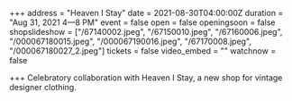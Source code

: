 +++
address = "Heaven I Stay"
date = 2021-08-30T04:00:00Z
duration = "Aug 31, 2021 4—8 PM"
event = false
open = false
openingsoon = false
shopslideshow = ["/67140002.jpeg", "/67150010.jpeg", "/67160006.jpeg", "/000067180015.jpeg", "/000067190016.jpeg", "/67170008.jpeg", "/000067180027_2.jpeg"]
tickets = false
video_embed = ""
watchnow = false

+++
Celebratory collaboration with Heaven I Stay, a new shop for vintage designer clothing.